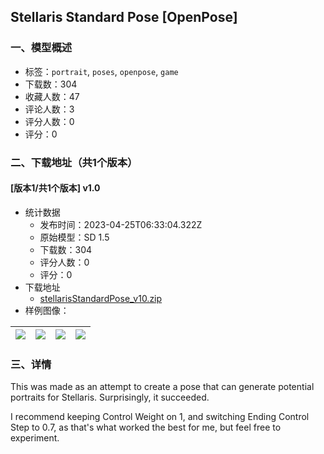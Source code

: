 ## Stellaris Standard Pose [OpenPose]
### 一、模型概述

- 标签：`portrait`, `poses`, `openpose`, `game`
- 下载数：304
- 收藏人数：47
- 评论人数：3
- 评分人数：0
- 评分：0

### 二、下载地址（共1个版本）

#### [版本1/共1个版本] v1.0

- 统计数据
  - 发布时间：2023-04-25T06:33:04.322Z
  - 原始模型：SD 1.5
  - 下载数：304
  - 评分人数：0
  - 评分：0
- 下载地址
  - [stellarisStandardPose_v10.zip](https://civitai.com/api/download/models/54757)
- 样例图像：

| <img src="https://image.civitai.com/xG1nkqKTMzGDvpLrqFT7WA/bbc5210a-d72b-4555-f26e-4a920a9ab200/width=450/592333.jpeg" /> | <img src="https://image.civitai.com/xG1nkqKTMzGDvpLrqFT7WA/261a812d-0f0e-4e32-3121-1bf1d06d8200/width=450/593601.jpeg" /> | <img src="https://image.civitai.com/xG1nkqKTMzGDvpLrqFT7WA/01c71a69-ddaa-4221-d44e-559d036f5400/width=450/592331.jpeg" /> | <img src="https://image.civitai.com/xG1nkqKTMzGDvpLrqFT7WA/29be6543-b232-4836-0961-144bdad3e200/width=450/593606.jpeg" /> |
| ---- | ---- | ---- | ---- |


### 三、详情
<p>This was made as an attempt to create a pose that can generate potential portraits for Stellaris. Surprisingly, it succeeded.</p><p></p><p>I recommend keeping Control Weight on 1, and switching Ending Control Step to 0.7, as that's what worked the best for me, but feel free to experiment.</p>